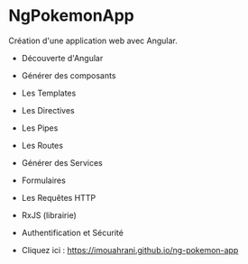 # NgPokemonApp

Création d'une application web avec Angular.
- Découverte d'Angular
- Générer des composants 
- Les Templates
- Les Directives 
- Les Pipes
- Les Routes
- Générer des Services 
- Formulaires
- Les Requêtes HTTP
- RxJS (librairie)
- Authentification et Sécurité

- Cliquez ici : https://imouahrani.github.io/ng-pokemon-app
  

